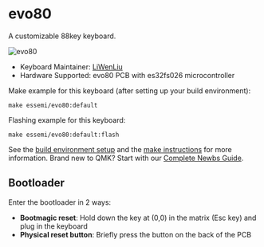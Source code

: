 # evo80

A customizable 88key keyboard.

![evo80](https://raw.githubusercontent.com/Linyer-qwq/image/main/evo80.jpg)

* Keyboard Maintainer: [LiWenLiu](https://github.com/LiuLiuQMK)
* Hardware Supported: evo80 PCB with es32fs026 microcontroller

Make example for this keyboard (after setting up your build environment):

    make essemi/evo80:default

Flashing example for this keyboard:

    make essemi/evo80:default:flash

See the [build environment setup](https://docs.qmk.fm/#/getting_started_build_tools) and the [make instructions](https://docs.qmk.fm/#/getting_started_make_guide) for more information. Brand new to QMK? Start with our [Complete Newbs Guide](https://docs.qmk.fm/#/newbs).

## Bootloader

Enter the bootloader in 2 ways:

* **Bootmagic reset**: Hold down the key at (0,0) in the matrix (Esc key) and plug in the keyboard
* **Physical reset button**: Briefly press the button on the back of the PCB
